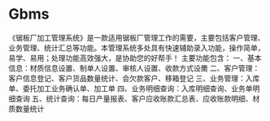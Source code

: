 # Gbms
 《锯板厂加工管理系统》是一款适用锯板厂管理工作的需要，主要包括客户管理、业务管理、统计汇总等功能。本管理系统多处具有快速辅助录入功能，操作简单，易学、易用；处理功能高效强大，是协助您的好帮手！ 主要功能包含： 一、基本信息：材质信息设置、制单人设置、审核人设置、收款方式设罱 二、客户管理：客户信息登记、客户货品数量统计、会欠款客户、移箱登记 三、业务管理：入库单、委托加工业务确认单、加工单 四、业务明细查询：入库明细查询、业务单明细查询 五、统计查询：每日产量报表、客户应收账款汇总表、应收账款明细、材质数量统计
